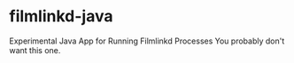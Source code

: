 # filmlinkd-java

Experimental Java App for Running Filmlinkd Processes
You probably don't want this one.
